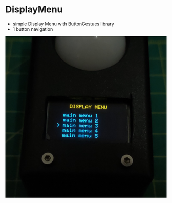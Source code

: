 # DisplayMenu

* simple Display Menu with ButtonGestues library
* 1 button navigation

![](https://github.com/fyrus7/DisplayMenu/blob/main/image/IMG20231107120054.jpg)
